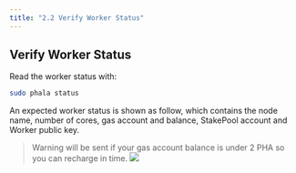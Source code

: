 ```yaml
---
title: "2.2 Verify Worker Status"
---
```


## Verify Worker Status

Read the worker status with:

```bash
sudo phala status
```

An expected worker status is shown as follow, which contains the node name, number of cores, gas account and balance, StakePool account and Worker public key.
> Warning will be sent if your gas account balance is under 2 PHA so you can recharge in time.
    ![](/images/docs/khala-mining/2-3-1.png)
